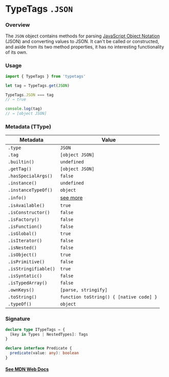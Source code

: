 # TypeTags `.JSON`

### Overview

The `JSON` object contains methods for parsing [JavaScript Object Notation](https://www.json.org/json-en.html) (JSON) and converting values to JSON. It can't be called or constructed, and aside from its two method properties, it has no interesting functionality of its own.

### Usage

```js
import { TypeTags } from 'typetags'

let tag = TypeTags.get(JSON)

TypeTags.JSON === tag
// → true

console.log(tag)
// → [object JSON]
```

### Metadata (TType)

| Metadata             | Value                                   |
| -------------------- | --------------------------------------- |
| `.type`              | `JSON`                                  |
| `.tag`               | `[object JSON]`                         |
| `.builtin()`         | `undefined`                             |
| `.getTag()`          | `[object JSON]`                         |
| `.hasSpecialArgs()`  | `false`                                 |
| `.instance()`        | `undefined`                             |
| `.instanceTypeOf()`  | `object`                                |
| `.info()`            | [see more]()                            |
| `.isAvailable()`     | `true`                                  |
| `.isConstructor()`   | `false`                                 |
| `.isFactory()`       | `false`                                 |
| `.isFunction()`      | `false`                                 |
| `.isGlobal()`        | `true`                                  |
| `.isIterator()`      | `false`                                 |
| `.isNested()`        | `false`                                 |
| `.isObject()`        | `true`                                  |
| `.isPrimitive()`     | `false`                                 |
| `.isStringifiable()` | `true`                                  |
| `.isSyntatic()`      | `false`                                 |
| `.isTypedArray()`    | `false`                                 |
| `.ownKeys()`         | `[parse, stringify]`                    |
| `.toString()`        | `function toString() { [native code] }` |
| `.typeOf()`          | `object`                                |

### Signature

```ts
declare type ITypeTags = {
  [key in Types | NestedTypes]: Tags
}

declare interface Predicate {
  predicate(value: any): boolean
}
```

#### [See MDN Web Docs](https://developer.mozilla.org/en-US/docs/Web/JavaScript/Reference/Global_Objects/JSON)
